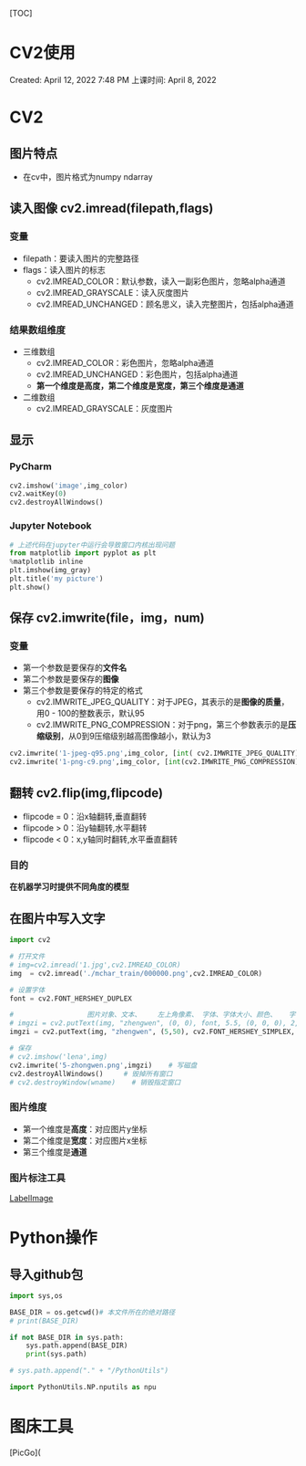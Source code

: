 [TOC]
# CV2使用

Created: April 12, 2022 7:48 PM
上课时间: April 8, 2022

# CV2

## 图片特点

- 在cv中，图片格式为numpy ndarray

## **读入图像** cv2.imread(filepath,flags)

### 变量

- filepath：要读入图片的完整路径
- flags：读入图片的标志
  - cv2.IMREAD_COLOR：默认参数，读入一副彩色图片，忽略alpha通道
  - cv2.IMREAD_GRAYSCALE：读入灰度图片
  - cv2.IMREAD_UNCHANGED：顾名思义，读入完整图片，包括alpha通道

### 结果数组维度

- 三维数组
  - cv2.IMREAD_COLOR：彩色图片，忽略alpha通道
  - cv2.IMREAD_UNCHANGED：彩色图片，包括alpha通道
  - **第一个维度是高度，第二个维度是宽度，第三个维度是通道**
- 二维数组
  - cv2.IMREAD_GRAYSCALE：灰度图片

## 显示

### PyCharm

```python
cv2.imshow('image',img_color) 
cv2.waitKey(0)
cv2.destroyAllWindows()
```

### Jupyter Notebook

```python
# 上述代码在jupyter中运行会导致窗口内核出现问题
from matplotlib import pyplot as plt
%matplotlib inline
plt.imshow(img_gray)
plt.title('my picture')
plt.show()
```

## 保存 cv2.imwrite(file，img，num)

### 变量

- 第一个参数是要保存的**文件名**
- 第二个参数是要保存的**图像**
- 第三个参数是要保存的特定的格式
  - cv2.IMWRITE_JPEG_QUALITY：对于JPEG，其表示的是**图像的质量**，用0 - 100的整数表示，默认95
  - cv2.IMWRITE_PNG_COMPRESSION：对于png，第三个参数表示的是**压缩级别**，从0到9压缩级别越高图像越小，默认为3

```python
cv2.imwrite('1-jpeg-q95.png',img_color, [int( cv2.IMWRITE_JPEG_QUALITY), 95])
cv2.imwrite('1-png-c9.png',img_color, [int(cv2.IMWRITE_PNG_COMPRESSION), 9])
```

## 翻转 cv2.flip(img,flipcode)

- flipcode = 0：沿x轴翻转,垂直翻转
- flipcode > 0：沿y轴翻转,水平翻转
- flipcode < 0：x,y轴同时翻转,水平垂直翻转

### 目的

**在机器学习时提供不同角度的模型**

## 在图片中写入文字

```python
import cv2

# 打开文件
# img=cv2.imread('1.jpg',cv2.IMREAD_COLOR)
img  = cv2.imread('./mchar_train/000000.png',cv2.IMREAD_COLOR)

# 设置字体  
font = cv2.FONT_HERSHEY_DUPLEX

#                  图片对象、文本、    左上角像素、 字体、字体大小、颜色、   字体粗细
# imgzi = cv2.putText(img, "zhengwen", (0, 0), font, 5.5, (0, 0, 0), 2,)
imgzi = cv2.putText(img, "zhengwen", (5,50), cv2.FONT_HERSHEY_SIMPLEX, 0.75, (0, 0, 255), 2)

# 保存
# cv2.imshow('lena',img)
cv2.imwrite('5-zhongwen.png',imgzi)    # 写磁盘
cv2.destroyAllWindows()     # 毁掉所有窗口
# cv2.destroyWindow(wname)    # 销毁指定窗口
```

### 图片维度

- 第一个维度是**高度**：对应图片y坐标
- 第二个维度是**宽度**：对应图片x坐标
- 第三个维度是**通道**

### 图片标注工具

[LabelImage](https://github.com/rachelcao277/LabelImage)

# Python操作

## 导入github包

```python
import sys,os

BASE_DIR = os.getcwd()# 本文件所在的绝对路径
# print(BASE_DIR)

if not BASE_DIR in sys.path:
    sys.path.append(BASE_DIR)
    print(sys.path)

# sys.path.append("." + "/PythonUtils")

import PythonUtils.NP.nputils as npu
```

# 图床工具

[PicGo](
